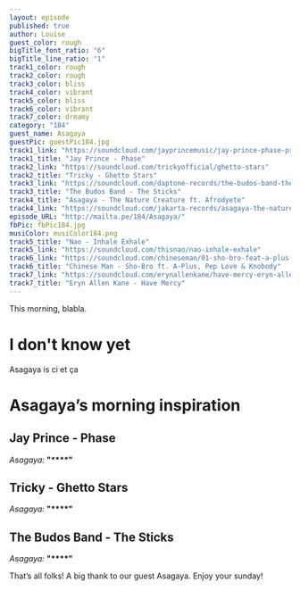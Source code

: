 ```yaml
---
layout: episode
published: true
author: Louise
guest_color: rough
bigTitle_font_ratio: "6"
bigTitle_line_ratio: "1"
track1_color: rough
track2_color: rough
track3_color: bliss
track4_color: vibrant
track5_color: bliss
track6_color: vibrant
track7_color: dreamy
category: "184"
guest_name: Asagaya
guestPic: guestPic184.jpg
track1_link: "https://soundcloud.com/jayprincemusic/jay-prince-phase-prod-pigeon"
track1_title: "Jay Prince - Phase"
track2_link: "https://soundcloud.com/trickyofficial/ghetto-stars"
track2_title: "Tricky - Ghetto Stars"
track3_link: "https://soundcloud.com/daptone-records/the-budos-band-the-sticks"
track3_title: "The Budos Band - The Sticks"
track4_title: "Asagaya - The Nature Creature ft. Afrodyete"
track4_link: "https://soundcloud.com/jakarta-records/asagaya-the-nature-creature-feat-afrodyete-of-breakestra-produced-by-guts"
episode_URL: "http://mailta.pe/184/Asagaya/"
fbPic: fbPic184.jpg
musiColor: musiColor184.png
track5_title: "Nao - Inhale Exhale"
track5_link: "https://soundcloud.com/thisnao/nao-inhale-exhale"
track6_link: "https://soundcloud.com/chineseman/01-sho-bro-feat-a-plus-pep"
track6_title: "Chinese Man - Sho-Bro ft. A-Plus, Pep Love & Knobody"
track7_link: "https://soundcloud.com/erynallenkane/have-mercy-eryn-allen-kane"
track7_title: "Eryn Allen Kane - Have Mercy"
---
```


<p id="introduction">This morning, blabla.</p>
 
# I don't know yet
 
Asagaya is ci et ça
 
# Asagaya’s morning inspiration
 
## Jay Prince - Phase
_Asagaya:_ **"****"**
 
## Tricky - Ghetto Stars
_Asagaya:_ **"****"**
 
## The Budos Band - The Sticks
_Asagaya:_ **"****"** 
 
<p id="outroduction">
That’s all folks! A big thank to our guest Asagaya. Enjoy your sunday!
</p>